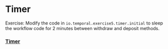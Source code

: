# Timer


Exercise: Modify the code in `io.temporal.exercise5.timer.initial` to sleep the workflow code for 2 minutes between withdraw and deposit methods.

### [Timer](https://docs.temporal.io/application-development/features?lang=java#timers)

